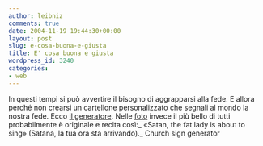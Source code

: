 ```yaml
---
author: leibniz
comments: true
date: 2004-11-19 19:44:30+00:00
layout: post
slug: e-cosa-buona-e-giusta
title: E' cosa buona e giusta
wordpress_id: 3240
categories:
- web
---
```


In questi tempi si può avvertire il bisogno di aggrapparsi alla fede. E allora perché non crearsi un cartellone personalizzato che segnali al mondo la nostra fede. Ecco [il generatore](http://www.churchsigngenerator.com/index1.php). Nelle [foto](http://www.churchsigngenerator.com/churchsigns.php) invece il più bello di tutti probabilmente è originale e recita così:_ «Satan, the fat lady is about to sing» (Satana, la tua ora sta arrivando)._
Church sign generator
